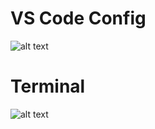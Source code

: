 # VS Code Config

![alt text](https://i.imgur.com/WShA03a.png)

# Terminal
![alt text](https://i.ibb.co/MPkDK5D/Screen-Shot-2021-10-20-at-7-41-36-AM.png)
